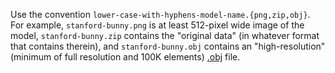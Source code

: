 Use the convention `lower-case-with-hyphens-model-name.{png,zip,obj}`. For example, `stanford-bunny.png` is at least 512-pixel wide image of the model, `stanford-bunny.zip` contains the "original data" (in whatever format that contains therein), and `stanford-bunny.obj` contains an "high-resolution" (minimum of full resolution and 100K elements) [.obj](https://en.wikipedia.org/wiki/Wavefront_.obj_file) file.
